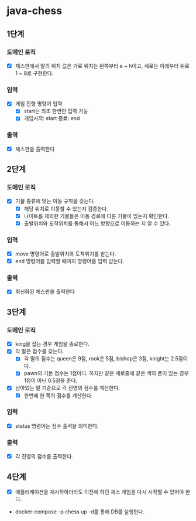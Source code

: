 # java-chess

## 1단계

### 도메인 로직

- [x] 체스판에서 말의 위치 값은 가로 위치는 왼쪽부터 a ~ h이고, 세로는 아래부터 위로 1 ~ 8로 구현한다.

### 입력

- [x] 게임 진행 명령어 입력
    - [x] start는 최초 한번만 입력 가능
    - [x] 게임시작: start 종료: end

### 출력

-[x] 체스판을 출력한다

## 2단계

### 도메인 로직

- [x] 기물 종류에 맞는 이동 규칙을 갖는다.
    - [x] 해당 위치로 이동할 수 있는지 검증한다.
    - [x] 나이트를 제외한 기물들은 이동 경로에 다른 기물이 있는지 확인한다.
    - [x] 출발위치와 도착위치를 통해서 어느 방향으로 이동하는 지 알 수 있다.

### 입력

- [x] move 명령어로 출발위치와 도착위치를 받는다.
- [x] end 명령어를 입력할 때까지 명령어를 입력 받는다.

### 출력

- [x] 최신화된 체스판을 출력한다

## 3단계

### 도메인 로직

- [x] king을 잡는 경우 게임을 종료한다.
- [x] 각 말은 점수를 갖는다.
    - [x] 각 말의 점수는 queen은 9점, rook은 5점, bishop은 3점, knight는 2.5점이다.
    - [x] pawn의 기본 점수는 1점이다. 하지만 같은 세로줄에 같은 색의 폰이 있는 경우 1점이 아닌 0.5점을 준다.
- [x] 남아있는 말 기준으로 각 진영의 점수를 계산한다.
    - [x] 한번에 한 쪽의 점수를 계산한다.

### 입력

- [x] status 명령어는 점수 출력을 의미한다.

### 출력

- [x] 각 진영의 점수를 출력한다.

## 4단계

- [x] 애플리케이션을 재시작하더라도 이전에 하던 체스 게임을 다시 시작할 수 있어야 한다.
- docker-compose -p chess up -d를 통해 DB를 실행한다.

